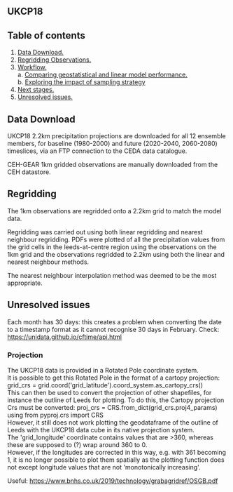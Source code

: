 ## UKCP18  

## Table of contents

1. [ Data Download. ](#datadownload)
2. [ Regridding Observations. ](#regridding)
3. [ Workflow. ](#workflow)  
  a. [ Comparing geostatistical and linear model performance. ](#workflowa)  
  b. [ Exploring the impact of sampling strategy ](#workflowb)  
4. [ Next stages. ](#nextup)
5. [ Unresolved issues. ](#issues)

<a name="datadownload"></a>
## Data Download

UKCP18 2.2km precipitation projections are downloaded for all 12 ensemble members, for baseline (1980-2000) and future (2020-2040, 2060-2080) timeslices, via an FTP connection to the CEDA data catalogue.

CEH-GEAR 1km gridded observations are manually downloaded from the CEH datastore.

<a name="regridding"></a>
## Regridding
The 1km observations are regridded onto a 2.2km grid to match the model data. 

Regridding was carried out using both linear regridding and nearest neighbour regridding. PDFs were plotted of all the precipitation values from the grid cells in the leeds-at-centre region using the observations on the 1km grid and the observations regridded to 2.2km using both the linear and nearest neighbour methods.

The nearest neighbour interpolation method was deemed to be the most appropriate.


<a name="issues"></a>
## Unresolved issues
Each month has 30 days: this creates a problem when converting the date to a timestamp format as it cannot recognise 30 days in February. 
Check: https://unidata.github.io/cftime/api.html

### Projection
The UKCP18 data is provided in a Rotated Pole coordinate system.  
It is possible to get this Rotated Pole in the format of a cartopy projection: grid_crs = grid.coord('grid_latitude').coord_system.as_cartopy_crs()  
This can then be used to convert the projection of other shapefiles, for instance the outline of Leeds for plotting. To do this, the Cartopy projection Crs must be converted: proj_crs = CRS.from_dict(grid_crs.proj4_params) using from pyproj.crs import CRS  
However, it still does not work plotting the geodataframe of the outline of Leeds with the UKCP18 data cube in its native projection system.  
The 'grid_longitude' coordinate contains values that are >360, whereas these are supposed to (?) wrap around 360 to 0.  
However, if the longitudes are corrected in this way, e.g. with 361 becoming 1, it is no longer possible to plot them spatially as the plotting function does not except longitude values that are not 'monotonically increasing'.

Useful: https://www.bnhs.co.uk/2019/technology/grabagridref/OSGB.pdf 
